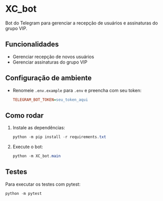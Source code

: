 # XC_bot

Bot do Telegram para gerenciar a recepção de usuários e assinaturas do grupo VIP.

## Funcionalidades
- Gerenciar recepção de novos usuários
- Gerenciar assinaturas do grupo VIP

## Configuração de ambiente
- Renomeie `.env.example` para `.env` e preencha com seu token:
  ```ini
  TELEGRAM_BOT_TOKEN=seu_token_aqui
  ```

## Como rodar

1. Instale as dependências:
   ```powershell
   python -m pip install -r requirements.txt
   ```
2. Execute o bot:
   ```powershell
   python -m XC_bot.main
   ```

## Testes

Para executar os testes com pytest:
```powershell
python -m pytest 
```
